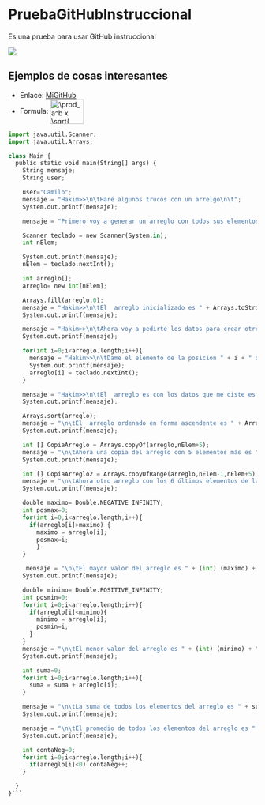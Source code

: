 # PruebaGitHubInstruccional
Es una prueba para usar GitHub instruccional

[![](http://img.youtube.com/vi/YaGqOPxHFkc/0.jpg)](http://www.youtube.com/watch?v=YaGqOPxHFkc "Intro")

## Ejemplos de cosas interesantes

* Enlace: [MiGitHub](https://github.com/ProfCDuqueTec)
* Formula: <img src="http://www.sciweavers.org/tex2img.php?eq=%20%20%5Cprod_a%5Eb%20x%20%5Csqrt%7B%20%5Calpha%20%7D%20&bc=White&fc=Black&im=jpg&fs=12&ff=arev&edit=0" align="center" border="0" alt="  \prod_a^b x \sqrt{ \alpha } " width="68" height="50" />

```python
import java.util.Scanner;
import java.util.Arrays;

class Main {
  public static void main(String[] args) {
    String mensaje;
    String user;

    user="Camilo";
    mensaje = "Hakim>>\n\tHaré algunos trucos con un arrelgo\n\t";
    System.out.printf(mensaje);

    mensaje = "Primero voy a generar un arreglo con todos sus elementos en 0\n\tDame un número entero positivo para el tamaño del arreglo ?\n" + user + ">>\n\t";

    Scanner teclado = new Scanner(System.in);
    int nElem;

    System.out.printf(mensaje);
    nElem = teclado.nextInt();

    int arreglo[];
    arreglo= new int[nElem];

    Arrays.fill(arreglo,0);
    mensaje = "Hakim>>\n\tEl  arreglo inicializado es " + Arrays.toString(arreglo) + "\n";
    System.out.printf(mensaje);

    mensaje = "Hakim>>\n\tAhora voy a pedirte los datos para crear otro arreglo";
    System.out.printf(mensaje);

    for(int i=0;i<arreglo.length;i++){
      mensaje = "Hakim>>\n\tDame el elemento de la posicion " + i + " del arreglo:\n" + user + ">>\n\t";
      System.out.printf(mensaje);
      arreglo[i] = teclado.nextInt();
    }

    mensaje = "Hakim>>\n\tEl  arreglo es con los datos que me diste es " + Arrays.toString(arreglo) +"\n";
    System.out.printf(mensaje);

    Arrays.sort(arreglo);
    mensaje = "\n\tEl  arreglo ordenado en forma ascendente es " + Arrays.toString(arreglo) + "\n";
    System.out.printf(mensaje);

    int [] CopiaArreglo = Arrays.copyOf(arreglo,nElem+5);
    mensaje = "\n\tAhora una copia del arreglo con 5 elementos más es " + Arrays.toString(CopiaArreglo) + "\n";
    System.out.printf(mensaje);

    int [] CopiaArreglo2 = Arrays.copyOfRange(arreglo,nElem-1,nElem+5);
    mensaje = "\n\tAhora otro arreglo con los 6 últimos elementos de la copia es " + Arrays.toString(CopiaArreglo2) + "\n";
    System.out.printf(mensaje);    

    double maximo= Double.NEGATIVE_INFINITY;
    int posmax=0;
    for(int i=0;i<arreglo.length;i++){
      if(arreglo[i]>maximo) {
        maximo = arreglo[i];
        posmax=i;
        }
    }

     mensaje = "\n\tEl mayor valor del arreglo es " + (int) (maximo) + " en la posición" + posmax + "\n";
    System.out.printf(mensaje);

    double minimo= Double.POSITIVE_INFINITY;
    int posmin=0;
    for(int i=0;i<arreglo.length;i++){
      if(arreglo[i]<minimo){
        minimo = arreglo[i];
        posmin=i;
      }
    }
    mensaje = "\n\tEl menor valor del arreglo es " + (int) (minimo) + " en la posición" + posmax + "\n";
    System.out.printf(mensaje);

    int suma=0;
    for(int i=0;i<arreglo.length;i++){
      suma = suma + arreglo[i];
    }

    mensaje = "\n\tLa suma de todos los elementos del arreglo es " + suma +"\n";
    System.out.printf(mensaje);

    mensaje = "\n\tEl promedio de todos los elementos del arreglo es " + suma/2 +"\n";
    System.out.printf(mensaje);

    int contaNeg=0;
    for(int i=0;i<arreglo.length;i++){
      if(arreglo[i]<0) contaNeg++;
    }

  }
}```
